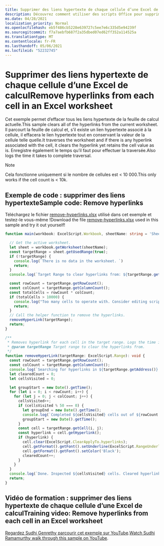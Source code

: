 ```yaml
---
title: Supprimer des liens hypertexte de chaque cellule d’une Excel de calcul
description: Découvrez comment utiliser des scripts Office pour supprimer des liens hypertexte de chaque cellule d’une Excel de calcul.
ms.date: 04/28/2021
localization_priority: Normal
ms.openlocfilehash: eb5f486cb5228e639727c5ee7e6c335d5e94239f
ms.sourcegitcommit: f7a7aebfb687f2a35dbed07ed62ff352a114525a
ms.translationtype: MT
ms.contentlocale: fr-FR
ms.lasthandoff: 05/06/2021
ms.locfileid: "52232745"
---
```

# <a name="remove-hyperlinks-from-each-cell-in-an-excel-worksheet"></a><span data-ttu-id="43466-103">Supprimer des liens hypertexte de chaque cellule d’une Excel de calcul</span><span class="sxs-lookup"><span data-stu-id="43466-103">Remove hyperlinks from each cell in an Excel worksheet</span></span>

 <span data-ttu-id="43466-104">Cet exemple permet d’effacer tous les liens hypertexte de la feuille de calcul actuelle.</span><span class="sxs-lookup"><span data-stu-id="43466-104">This sample clears all of the hyperlinks from the current worksheet.</span></span> <span data-ttu-id="43466-105">Il parcourt la feuille de calcul et, s’il existe un lien hypertexte associé à la cellule, il effacera le lien hypertexte tout en conservant la valeur de la cellule telle quelle.</span><span class="sxs-lookup"><span data-stu-id="43466-105">It traverses the worksheet and if there is any hyperlink associated with the cell, it clears the hyperlink yet retains the cell value as is.</span></span> <span data-ttu-id="43466-106">Enregistre également le temps qu’il faut pour effectuer la traversée.</span><span class="sxs-lookup"><span data-stu-id="43466-106">Also logs the time it takes to complete traversal.</span></span>

> [!NOTE]
> <span data-ttu-id="43466-107">Cela fonctionne uniquement si le nombre de cellules est < 10 000.</span><span class="sxs-lookup"><span data-stu-id="43466-107">This only works if the cell count is < 10k.</span></span>

## <a name="sample-code-remove-hyperlinks"></a><span data-ttu-id="43466-108">Exemple de code : supprimer des liens hypertexte</span><span class="sxs-lookup"><span data-stu-id="43466-108">Sample code: Remove hyperlinks</span></span>

<span data-ttu-id="43466-109">Téléchargez le fichier <a href="remove-hyperlinks.xlsx">remove-hyperlinks.xlsx</a> utilisé dans cet exemple et testez-le vous-même !</span><span class="sxs-lookup"><span data-stu-id="43466-109">Download the file <a href="remove-hyperlinks.xlsx">remove-hyperlinks.xlsx</a> used in this sample and try it out yourself!</span></span>

```TypeScript
function main(workbook: ExcelScript.Workbook, sheetName: string = 'Sheet1') {

  // Get the active worksheet. 
  let sheet = workbook.getWorksheet(sheetName);
  const targetRange = sheet.getUsedRange(true);
  if (!targetRange) {
    console.log(`There is no data in the worksheet. `)
    return;
  }
  console.log(`Target Range to clear hyperlinks from: ${targetRange.getAddress()}`);

  const rowCount = targetRange.getRowCount();
  const colCount = targetRange.getColumnCount();
  const totalCells = rowCount * colCount;
  if (totalCells > 10000) {
    console.log("Too many cells to operate with. Consider editing script to use selected range and then remove hyperlinks in batches. " + targetRange.getAddress());
    return;
  }
  // Call the helper function to remove the hyperlinks. 
  removeHyperLink(targetRange);
  return;
}

/**
 * Removes hyperlink for each cell in the target range. Logs the time it takes to complete traversal.
 * @param targetRange Target range to clear the hyperlinks from.
 */
function removeHyperLink(targetRange: ExcelScript.Range): void {
  const rowCount = targetRange.getRowCount();
  const colCount = targetRange.getColumnCount();
  console.log(`Searching for hyperlinks in ${targetRange.getAddress()} which contains ${(rowCount * colCount)} cells`);
  let clearedCount = 0;
  let cellsVisited = 0;

  let groupStart = new Date().getTime();
  for (let i = 0; i < rowCount; i++) {
    for (let j = 0; j < colCount; j++) {
      cellsVisited++;
      if (cellsVisited % 50 === 0) {
        let groupEnd = new Date().getTime();
        console.log(`Completed ${cellsVisited} cells out of ${rowCount * colCount}. This group took: ${(groupEnd - groupStart) / 1000} seconds to complete.`);
        groupStart = new Date().getTime();
      }
      const cell = targetRange.getCell(i, j);
      const hyperlink = cell.getHyperlink();
      if (hyperlink) {
        cell.clear(ExcelScript.ClearApplyTo.hyperlinks);
        cell.getFormat().getFont().setUnderline(ExcelScript.RangeUnderlineStyle.none);
        cell.getFormat().getFont().setColor('Black');
        clearedCount++;
      }
    }
  }
  console.log(`Done. Inspected ${cellsVisited} cells. Cleared hyperlinks in: ${clearedCount} cells`);
  return;
}
```

## <a name="training-video-remove-hyperlinks-from-each-cell-in-an-excel-worksheet"></a><span data-ttu-id="43466-110">Vidéo de formation : supprimer des liens hypertexte de chaque cellule d’une Excel de calcul</span><span class="sxs-lookup"><span data-stu-id="43466-110">Training video: Remove hyperlinks from each cell in an Excel worksheet</span></span>

<span data-ttu-id="43466-111">[Regardez Sudhi Genrethy parcourir cet exemple sur YouTube](https://youtu.be/v20fdinxpHU).</span><span class="sxs-lookup"><span data-stu-id="43466-111">[Watch Sudhi Ramamurthy walk through this sample on YouTube](https://youtu.be/v20fdinxpHU).</span></span>
